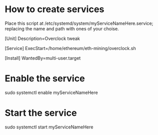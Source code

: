 # How to create services
Place this script at /etc/systemd/system/myServiceNameHere.service; replacing the name and path with ones of your choise.

[Unit]
Description=Overclock tweak

[Service]
ExecStart=/home/ethereum/eth-mining/overclock.sh

[Install]
WantedBy=multi-user.target

# Enable the service
sudo systemctl enable myServiceNameHere

# Start the service
sudo systemctl start myServiceNameHere
